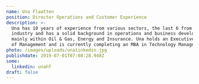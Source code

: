 ```yaml
---
name: Una Flaatten
position: Director Operations and Customer Experience
description: >-
  Una has 10 years of experience from various sectors, the last 6 from the IT
  industry and has a solid background in operations and business development -
  mainly within Oil & Gas, Energy and Insurance. Una holds an Executive Bachelor
  of Management and is currently completing an MBA in Technology Management.
photo: /images/uploads/unalinkedin.jpg
publishdate: 2019-07-01T07:08:28.948Z
some:
  linkedin: unahf
draft: false
---
```


